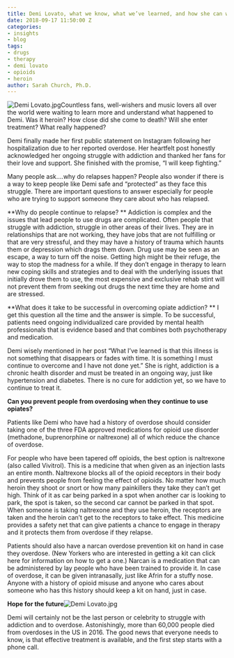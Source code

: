 ```yaml
---
title: Demi Lovato, what we know, what we’ve learned, and how she can win her fight
date: 2018-09-17 11:50:00 Z
categories:
- insights
- blog
tags:
- drugs
- therapy
- demi lovato
- opioids
- heroin
author: Sarah Church, Ph.D.
---
```


![Demi Lovato.jpg](/uploads/Demi%20Lovato.jpg)Countless fans, well-wishers and music lovers all over the world were waiting to learn more and understand what happened to Demi. Was it heroin? How close did she come to death? Will she enter treatment? What really happened?

Demi finally made her first public statement on Instagram following her hospitalization due to her reported overdose. Her heartfelt post honestly acknowledged her ongoing struggle with addiction and thanked her fans for their love and support. She finished with the promise, “I will keep fighting.”

Many people ask….why do relapses happen? People also wonder if there is a way to keep people like Demi safe and “protected” as they face this struggle. There are important questions to answer especially for people who are trying to support someone they care about who has relapsed.

**Why do people continue to relapse?
**
Addiction is complex and the issues that lead people to use drugs are complicated. Often people that struggle with addiction, struggle in other areas of their lives. They are in relationships that are not working, they have jobs that are not fulfilling or that are very stressful, and they may have a history of trauma which haunts them or depression which drags them down. Drug use may be seen as an escape, a way to turn off the noise. Getting high might be their refuge, the way to stop the madness for a while. If they don’t engage in therapy to learn new coping skills and strategies and to deal with the underlying issues that initially drove them to use, the most expensive and exclusive rehab stint will not prevent them from seeking out drugs the next time they are home and are stressed.

**What does it take to be successful in overcoming opiate addiction?
**
I get this question all the time and the answer is simple. To be successful, patients need ongoing individualized care provided by mental health professionals that is evidence based and that combines both psychotherapy and medication.

Demi wisely mentioned in her post “What I’ve learned is that this illness is not something that disappears or fades with time. It is something I must continue to overcome and I have not done yet.” She is right, addiction is a chronic health disorder and must be treated in an ongoing way, just like hypertension and diabetes. There is no cure for addiction yet, so we have to continue to treat it.

**Can you prevent people from overdosing when they continue to use opiates?**

Patients like Demi who have had a history of overdose should consider taking one of the three FDA approved medications for opioid use disorder (methadone, buprenorphine or naltrexone) all of which reduce the chance of overdose.

For people who have been tapered off opioids, the best option is naltrexone (also called Vivitrol). This is a medicine that when given as an injection lasts an entire month. Naltrexone blocks all of the opioid receptors in their body and prevents people from feeling the effect of opioids. No matter how much heroin they shoot or snort or how many painkillers they take they can’t get high. Think of it as car being parked in a spot when another car is looking to park, the spot is taken, so the second car cannot be parked in that spot. When someone is taking naltrexone and they use heroin, the receptors are taken and the heroin can’t get to the receptors to take effect. This medicine provides a safety net that can give patients a chance to engage in therapy and it protects them from overdose if they relapse.

Patients should also have a narcan overdose prevention kit on hand in case they overdose. (New Yorkers who are interested in getting a kit can click here for information on how to get a one.) Narcan is a medication that can be administered by lay people who have been trained to provide it. In case of overdose, it can be given intranasally, just like Afrin for a stuffy nose. Anyone with a history of opioid misuse and anyone who cares about someone who has this history should keep a kit on hand, just in case.

**Hope for the future**![Demi Lovato.jpg](/uploads/Demi%20Lovato.jpg)

Demi will certainly not be the last person or celebrity to struggle with addiction and to overdose. Astonishingly, more than 60,000 people died from overdoses in the US in 2016. The good news that everyone needs to know, is that effective treatment is available, and the first step starts with a phone call.